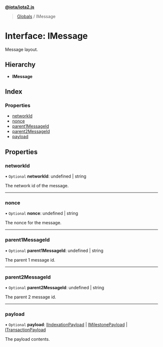 **[@iota/iota2.js](../README.md)**

> [Globals](../README.md) / IMessage

# Interface: IMessage

Message layout.

## Hierarchy

* **IMessage**

## Index

### Properties

* [networkId](imessage.md#networkid)
* [nonce](imessage.md#nonce)
* [parent1MessageId](imessage.md#parent1messageid)
* [parent2MessageId](imessage.md#parent2messageid)
* [payload](imessage.md#payload)

## Properties

### networkId

• `Optional` **networkId**: undefined \| string

The network id of the message.

___

### nonce

• `Optional` **nonce**: undefined \| string

The nonce for the message.

___

### parent1MessageId

• `Optional` **parent1MessageId**: undefined \| string

The parent 1 message id.

___

### parent2MessageId

• `Optional` **parent2MessageId**: undefined \| string

The parent 2 message id.

___

### payload

• `Optional` **payload**: [IIndexationPayload](iindexationpayload.md) \| [IMilestonePayload](imilestonepayload.md) \| [ITransactionPayload](itransactionpayload.md)

The payload contents.
